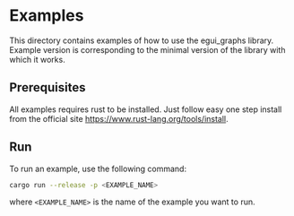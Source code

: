# Examples
This directory contains examples of how to use the egui_graphs library.
Example version is corresponding to the minimal version of the library with which it works.

## Prerequisites
All examples requires rust to be installed. Just follow easy one step install from the official site https://www.rust-lang.org/tools/install.

## Run
To run an example, use the following command:
```bash
cargo run --release -p <EXAMPLE_NAME>
```
where `<EXAMPLE_NAME>` is the name of the example you want to run.
